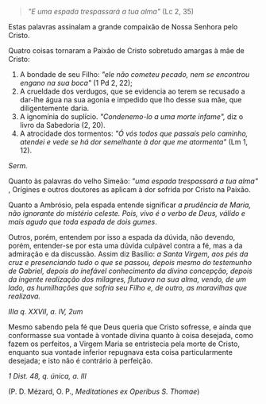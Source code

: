
> *"E uma espada trespassará a tua alma"* (Lc 2, 35) 

Estas palavras assinalam a grande compaixão de Nossa Senhora pelo Cristo.

Quatro coisas tornaram a Paixão de Cristo sobretudo amargas à mãe de Cristo:

1. A bondade de seu Filho: *"ele não cometeu pecado, nem se encontrou engano na sua boca"* (1 Pd 2, 22);
2. A crueldade dos verdugos, que se evidencia ao terem se recusado a dar-lhe água na sua agonia e impedido que lho desse sua mãe, que diligentemente daria.
3. A ignomínia do suplício. *"Condenemo-lo a uma morte infame",* diz o livro da Sabedoria (2, 20).
4. A atrocidade dos tormentos: *"Ó vós todos que passais pelo caminho, atendei e vede se há dor semelhante à dor que me atormenta"* (Lm 1, 12).

*Serm.*

Quanto às palavras do velho Simeão: *"uma espada trespassará a tua alma"* , Orígines e outros doutores as aplicam à dor sofrida por Cristo na Paixão.

Quanto a Ambrósio, pela espada entende significar *a prudência de Maria, não ignorante do mistério celeste. Pois, vivo é o verbo de Deus, válido e mais agudo que toda espada de dois gumes*.

Outros, porém, entendem por isso a espada da dúvida, não devendo, porém, entender-se por esta uma dúvida culpável contra a fé, mas a da admiração e da discussão. Assim diz Basílio: *a Santa Virgem, aos pés da cruz e presenciando tudo o que se passou, depois mesmo do testemunho de Gabriel, depois do inefável conhecimento da divina concepção, depois da ingente realização dos milagres, flutuava na sua alma, vendo, de um lado, as humilhações que sofria seu Filho e, de outro, as maravilhas que realizava.*

*IIIa q. XXVII, a. IV, 2um*

Mesmo sabendo pela fé que Deus queria que Cristo sofresse, e ainda que conformasse sua vontade à vontade divina quanto à coisa desejada, como fazem os perfeitos, a Virgem Maria se entristecia pela morte de Cristo, enquanto sua vontade inferior repugnava esta coisa particularmente desejada; e isto não é contrário à perfeição.

*1 Dist. 48, q. única, a. III*

(P. D. Mézard, O. P., *Meditationes ex Operibus S. Thomae*)

